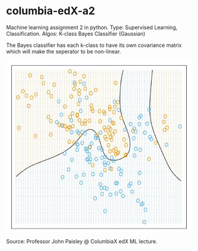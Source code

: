 # columbia-edX-a2
Machine learning assignment 2 in python.
Type: Supervised Learning, Classification.
Algos: K-class Bayes Classifier (Gaussian)

The Bayes classifier has each k-class to have its own covariance matrix which will make
the seperator to be non-linear.

![alt text](https://github.com/frogger21/columbia-edX-a2/blob/master/edx3.JPG)

Source: Professor John Paisley @ ColumbiaX edX ML lecture.

